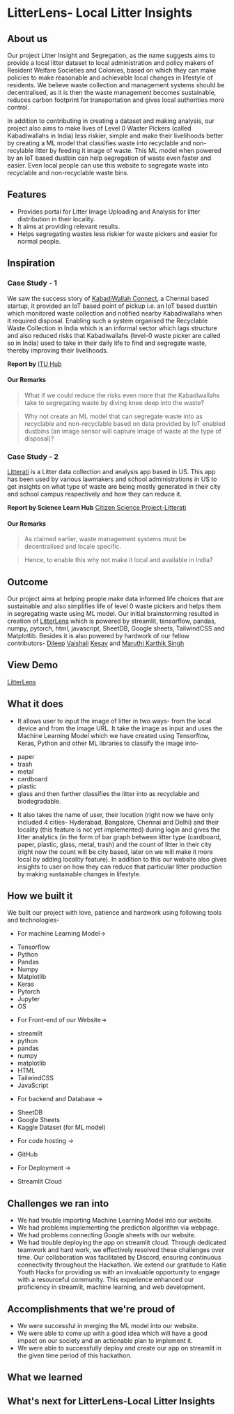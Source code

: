 # LitterLens- Local Litter Insights

## About us
Our project Litter Insight and Segregation, as the name suggests aims to provide a local litter dataset to local administration and policy makers of Resident Welfare Societies and Colonies, based on which they can make policies to make reasonable and achievable local changes in lifestyle of residents. We believe waste collection and management systems should be decentralised, as it is then the waste management becomes sustainable, reduces carbon footprint for transportation and gives local authorities more control.

In addition to contributing in creating a dataset and making analysis, our project also aims to make lives of Level 0 Waster Pickers (called Kabadiwallahs in India) less riskier, simple and make their livelihoods better by creating a ML model that classifies waste into recyclable and non-recylable litter by feeding it image of waste. This ML model when powered by an IoT based dustbin can help segregation of waste even faster and easier. Even local people can use this website to segregate waste into recyclable and non-recyclable waste bins.

## Features
- Provides portal for Litter Image Uploading and Analysis for litter distribution in their locality.
- It aims at providing relevant results.
- Helps segregating wastes less riskier for waste pickers and easier for normal people.

## Inspiration

### Case Study - 1
We saw the success story of [KabadiWallah Connect](https://www.kabadiwallaconnect.in/), a Chennai based startup, it provided an IoT based point of pickup i.e. an IoT based dustbin which monitored waste collection and notified nearby Kabadiwallahs when it required disposal. Enabling such a system organised the Recyclable Waste Collection in India which is an informal sector which lags structure and also reduced risks that Kabadiwallahs (level-0 waste picker are called so in India) used to take in their daily life to find and segregate waste, thereby improving their livelihoods.

**Report by** [ITU Hub](https://www.itu.int/hub/2021/07/indian-firms-digital-solution-for-urban-waste-pickers/)

#### Our Remarks
>What if we could reduce the risks even more that the Kabadiwallahs take to segregating waste by diving knee deep into the waste?

>Why not create an ML model that can segregate waste into as recyclable and non-recyclable based on data provided by IoT enabled dustbins (an image sensor will capture image of waste at the type of disposal)?

### Case Study - 2
[Litterati](https://www.litterati.org/) is a Litter data collection and analysis app based in US. This app has been used by various lawmakers and school administrations in US to get insights on what type of waste are being mostly generated in their city and school campus respectively and how they can reduce it.

**Report by Science Learn Hub** [Citizen Science Project-Litterati](https://www.sciencelearn.org.nz/resources/2752-litterati)

#### Our Remarks
>As claimed earlier, waste management systems must be decentralised and locale specific.

>Hence, to enable this why not make it local and available in India?

## Outcome
Our project aims at helping people make data informed life choices that are sustainable and also simplifies life of level 0 waste pickers and helps them in segregating waste using ML model. Our initial brainstorming resulted in creation of [LitterLens](https://litter-insight-and-segregation-eptbtokgzyygokv88wzfpz.streamlit.app/) which is powered by streamlit, tensorflow, pandas, numpy, pytorch, html, javascript, SheetDB, Google sheets, TailwindCSS and Matplotlib. Besides it is also powered by hardwork of our fellow contributors- [Dileep]() [Vaishali]() [Kesav]() and [Maruthi Karthik Singh]()  

## View Demo 
[LitterLens](https://litter-insight-and-segregation-eptbtokgzyygokv88wzfpz.streamlit.app/) 

## What it does 
- It allows user to input the image of litter in two ways- from the local device and from the image URL. It take the image as input and uses the Machine Learning Model which we have created using Tensorflow, Keras, Python and other ML libraries to classify the image into-
 + paper
 + trash 
 + metal
 + cardboard 
 + plastic
 + glass 
and then further classifies the litter into as recyclable and biodegradable.
- It also takes the name of user, their location (right now we have only included 4 cities- Hyderabad, Bangalore, Chennai and Delhi) and their locality (this feature is not yet implemented) during login and gives the litter analytics (in the form of bar graph between litter type (cardboard, paper, plastic, glass, metal, trash) and the count of litter in their city (right now the count will be city based, later on we will make it more local by adding locality feature). In addition to this our website also gives insights to user on how they can reduce that particular litter production by making sustainable changes in lifestyle.

## How we built it
We built our project with love, patience and hardwork using following tools and technologies-
- For machine Learning Model->
 + Tensorflow 
 + Python 
 + Pandas
 + Numpy 
 + Matplotlib 
 + Keras 
 + Pytorch   
 + Jupyter 
 + OS
- For Front-end of our Website->
 + streamlit 
 + python
 + pandas
 + numpy 
 + matplotlib 
 + HTML 
 + TailwindCSS 
 +  JavaScript 
- For backend and Database -> 
 + SheetDB 
 + Google Sheets 
 + Kaggle Dataset (for ML model) 
- For code hosting -> 
 + GitHub 
- For Deployment -> 
 + Streamlit Cloud

## Challenges we ran into 
- We had trouble importing Machine Learning Model into our website.
- We had problems implementing the prediction algorithm via webpage.
- We had problems connecting Google sheets with our website.
- We had trouble deploying the app on streamlit cloud.
Through dedicated teamwork and hard work, we effectively resolved these challenges over time. Our collaboration was facilitated by Discord, ensuring continuous connectivity throughout the Hackathon. We extend our gratitude to Katie Youth Hacks for providing us with an invaluable opportunity to engage with a resourceful community. This experience enhanced our proficiency in streamlit, machine learning, and web development.

## Accomplishments that we're proud of  
- We were successful in merging the ML model into our website. 
- We were able to come up with a good idea which will have a good impact on our society and an actionable plan to implement it. 
- We were able to successfully deploy and create our app on streamlit in the given time period of this hackathon. 

## What we learned

## What's next for LitterLens-Local Litter Insights
